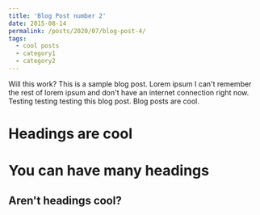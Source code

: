 ```yaml
---
title: 'Blog Post number 2'
date: 2015-08-14
permalink: /posts/2020/07/blog-post-4/
tags:
  - cool posts
  - category1
  - category2
---
```

Will this work?
This is a sample blog post. Lorem ipsum I can't remember the rest of lorem ipsum and don't have an internet connection right now. Testing testing testing this blog post. Blog posts are cool.

Headings are cool
======

You can have many headings
======

Aren't headings cool?
------
